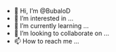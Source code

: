 - 👋 Hi, I’m @BubaloD
- 👀 I’m interested in ...
- 🌱 I’m currently learning ...
- 💞️ I’m looking to collaborate on ...
- 📫 How to reach me ...

<!---
BubaloD/BubaloD is a ✨ special ✨ repository because its `README.md` (this file) appears on your GitHub profile.
You can click the Preview link to take a look at your changes.
--->
